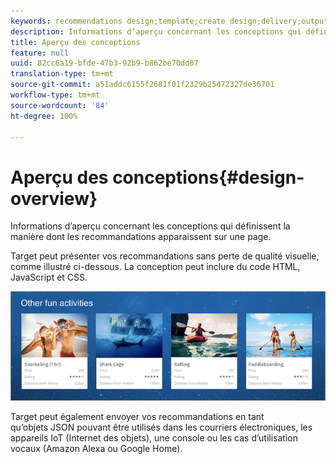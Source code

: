 ```yaml
---
keywords: recommendations design;template;create design;delivery;output
description: Informations d’aperçu concernant les conceptions qui définissent la manière dont les recommandations apparaissent sur une page.
title: Aperçu des conceptions
feature: null
uuid: 82cc6a19-bfde-47b3-92b9-b862be70dd87
translation-type: tm+mt
source-git-commit: a51addc6155f2681f01f2329b25d72327de36701
workflow-type: tm+mt
source-wordcount: '84'
ht-degree: 100%

---
```



# Aperçu des conceptions{#design-overview}

Informations d’aperçu concernant les conceptions qui définissent la manière dont les recommandations apparaissent sur une page.

Target peut présenter vos recommandations sans perte de qualité visuelle, comme illustré ci-dessous. La conception peut inclure du code HTML, JavaScript et CSS.

![](assets/velocity_example.png)

Target peut également envoyer vos recommandations en tant qu’objets JSON pouvant être utilisés dans les courriers électroniques, les appareils IoT (Internet des objets), une console ou les cas d’utilisation vocaux (Amazon Alexa ou Google Home).